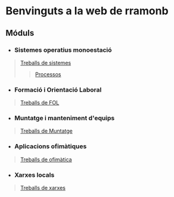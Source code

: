 # Benvinguts a la web de rramonb

## Móduls
- ### Sistemes operatius monoestació
>[Treballs de sistemes](sistemes/README.md)
>>[Processos](sistemes/processos/README.md)

- ### Formació i Orientació Laboral
>[Treballs de FOL](fol/README.md)
- ### Muntatge i manteniment d'equips
>[Treballs de Muntatge](muntatge/README.md)
- ### Aplicacions ofimàtiques
>[Treballs de ofimàtica](ofimatica/README.md)
- ### Xarxes locals
>[Treballs de xarxes](xarxes/README.md)